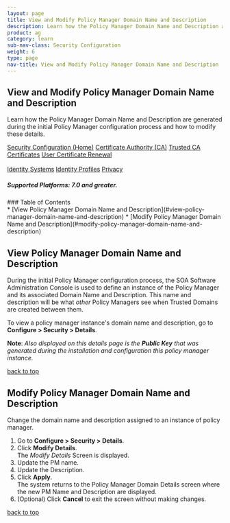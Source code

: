 ```yaml
---
layout: page
title: View and Modify Policy Manager Domain Name and Description
description: Learn how the Policy Manager Domain Name and Description are generated during the initial Policy Manager configuration process and how to modify these details.
product: ag
category: learn
sub-nav-class: Security Configuration
weight:	6
type: page
nav-title: View and Modify Policy Manager Domain Name and Description
---
```


## View and Modify Policy Manager Domain Name and Description
Learn how the Policy Manager Domain Name and Description are generated during the initial Policy Manager configuration process and how to modify these details.

<a href="../security/security_configuration_toc.html" class="button secondary">Security Configuration (Home)</a> <a href="../security/certificate_authority.html" class="button secondary">Certificate Authority (CA)</a> <a href="../security/trusted_ca_certificates.html" class="button secondary">Trusted CA Certificates</a> <a href="../security/user_certificate_renewal.html" class="button secondary">User Certificate Renewal</a> <br> <br> <a href="../security/identity_systems.html" class="button secondary">Identity Systems</a> <a href="../security/identity_profiles.html" class="button secondary">Identity Profiles</a> <a href="../security/privacy.html" class="button secondary">Privacy</a>
<h5 class="stamp">Supported Platforms: 7.0 and greater.</h5>
### Table of Contents
<div id="toc-marker"></div>
* [View Policy Manager Domain Name and Description](#view-policy-manager-domain-name-and-description)
* [Modify Policy Manager Domain Name and Description](#modify-policy-manager-domain-name-and-description)


## View Policy Manager Domain Name and Description
During the initial Policy Manager configuration process, the SOA Software Administration Console is used to define an instance of the Policy Manager and its associated Domain Name and Description. This name and description will be what *other* Policy Managers see when Trusted Domains are created between them.

To view a policy manager instance's domain name and description, go to **Configure > Security > Details**.

**Note**: *Also displayed on this details page is the* ***Public Key*** *that was generated during the installation and configuration this policy manager instance.* 

<a href="#top">back to top</a> 

## Modify Policy Manager Domain Name and Description
Change the domain name and description assigned to an instance of policy manager.

1. Go to **Configure > Security > Details**.
2. Click **Modify Details**.  
The *Modify Details* Screen is displayed.
3. Update the PM name.
4. Update the Description.
5. Click **Apply**.  
The system returns to the Policy Manager Domain Details screen where the new PM Name and Description are displayed.
6. (Optional) Click **Cancel** to exit the screen without making changes.

<a href="#top">back to top</a> 